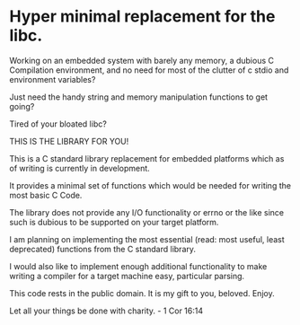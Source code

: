 

# Hyper minimal replacement for the libc.

Working on an embedded system with barely any memory, a dubious C Compilation environment, and
no need for most of the clutter of c stdio and environment variables?

Just need the handy string and memory manipulation functions to get going?

Tired of your bloated libc?

THIS IS THE LIBRARY FOR YOU!

This is a C standard library replacement for embedded platforms which as of writing is currently in development.

It provides a minimal set of functions which would be needed for writing the most basic C Code.

The library does not provide any I/O functionality or errno or the like since such is dubious to be supported
on your target platform.

I am planning on implementing the most essential (read: most useful, least deprecated) functions from
the C standard library.

I would also like to implement enough additional functionality to make writing a compiler for a target machine easy,
particular parsing.

This code rests in the public domain. It is my gift to you, beloved. Enjoy.

Let all your things be done with charity. - 1 Cor 16:14

